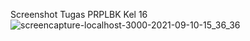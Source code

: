 Screenshot Tugas PRPLBK Kel 16
![screencapture-localhost-3000-2021-09-10-15_36_36](https://user-images.githubusercontent.com/50995977/132825994-48609e78-1490-498e-a4e7-d9d6364b90d8.png)
